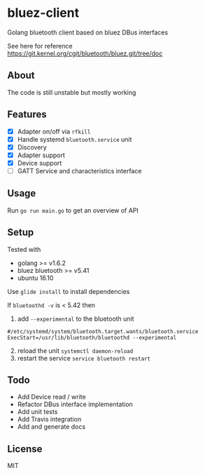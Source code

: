 # bluez-client

Golang bluetooth client based on bluez DBus interfaces

See here for reference https://git.kernel.org/cgit/bluetooth/bluez.git/tree/doc

About
---

The code is still unstable but mostly working

Features
---

- [x] Adapter on/off via `rfkill`
- [x] Handle systemd `bluetooth.service` unit
- [x] Discovery
- [x] Adapter support
- [x] Device support
- [ ] GATT Service and characteristics interface

Usage
---

Run `go run main.go` to get an overview of API

Setup
---

Tested with

- golang >= v1.6.2
- bluez bluetooth >= v5.41
- ubuntu 16.10

Use `glide install` to install dependencies

If `bluetoothd -v` is < 5.42 then

1. add `--experimental` to the bluetooth unit

```
#/etc/systemd/system/bluetooth.target.wants/bluetooth.service
ExecStart=/usr/lib/bluetooth/bluetoothd --experimental
```

2.  reload the unit `systemctl daemon-reload`
3. restart the service `service bluetooth restart`


Todo
---

 - Add Device read / write
 - Refactor DBus interface implementation
 - Add unit tests
 - Add Travis integration
 - Add and generate docs

License
---

MIT
